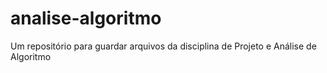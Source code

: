 # analise-algoritmo
Um repositório para guardar arquivos da disciplina de Projeto e Análise de Algoritmo
